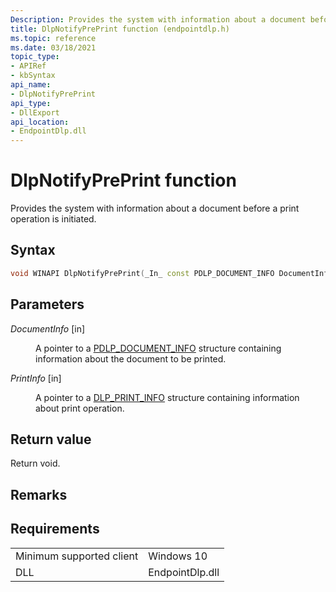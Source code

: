 ```yaml
---
Description: Provides the system with information about a document before a print operation is initiated.
title: DlpNotifyPrePrint function (endpointdlp.h)
ms.topic: reference
ms.date: 03/18/2021
topic_type: 
- APIRef
- kbSyntax
api_name: 
- DlpNotifyPrePrint
api_type: 
- DllExport
api_location: 
- EndpointDlp.dll
---
```


# DlpNotifyPrePrint function

Provides the system with information about a document before a print operation is initiated.

## Syntax


```C++
void WINAPI DlpNotifyPrePrint(_In_ const PDLP_DOCUMENT_INFO DocumentInfo, _In_ const PDLP_PRINT_INFO PrintInfo);
```



## Parameters

<dl> <dt>

*DocumentInfo* \[in\]
</dt> <dd>

A pointer to a [PDLP_DOCUMENT_INFO](endpointdlp-dlp_document_info.md) structure containing information about the document to be printed.

</dd> </dl>

<dl> <dt>

*PrintInfo* \[in\]
</dt> <dd>

A pointer to a [DLP_PRINT_INFO](endpointdlp-dlp_print_info.md) structure containing information about print operation.

</dd> </dl>


## Return value

Return void.

## Remarks


## Requirements



|                                     |                                                                                         |
|-------------------------------------|-----------------------------------------------------------------------------------------|
| Minimum supported client<br/> | Windows 10                                             |
| DLL<br/>                      | EndpointDlp.dll |